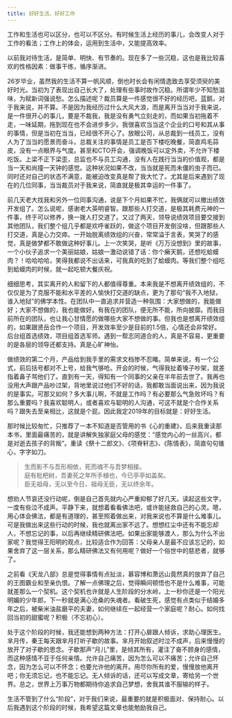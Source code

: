 ```yaml
---
title: 好好生活、好好工作
---
```

工作和生活也可以区分，也可以不区分。有时候生活上经历的事儿，会改变人对于工作的看法；工作上的体会，运用到生活中，又能提高效率。

以前我对待生活，是简单、明快、有节奏的。现在多了一些沉稳，这也是我比较喜欢的性格因素：做事干练，循序渐进。

26岁毕业，虽然我的生活不算一帆风顺，倒也时长会有闲情逸致去享受须臾的美好时光。当初为了表现出自己长大了，处理有些事时故作沉稳。所谓年少不知愁滋味，为赋新词强说愁。怎么描述呢？裁员算是一件感觉很不好的经历吧，蓝鹅，对于我来说，并不算。不是因为我经历过什么大风大浪，而是离开当当对于我来说，是一件很开心的事儿，要是不裁我，我是没有勇气立刻走的，而如果当初拖着不走，一味延期，拖到现在也不会进步多少。我很喜欢当当这个企业的口号和其从事的事情，但是当初在当当，已经很不开心了。放眼公司，从总裁到一线员工，没有人为了当当的愿景而奋斗。总裁关注的事情是员工是否下楼吃晚餐，简直鸡毛蒜皮，没有一点眼界与气度。甚至和CTO开会，强调晚饭可以定外卖，不允许下楼吃饭。上梁不正下梁歪，总监也不与员工沟通，没有人在践行当当的价值观，都是当一天和尚撞一天钟的感觉。这种状况如果不改，当当就是死而未僵的虫子而已。同时还对自己的状态不满意，能被迫改变真是帮了我大忙了。尤其是后来遇到了现在的几位同事，当当裁员对于我来说，简直就是极其幸运的一件事了。   

前几天老大找我和另外一位同事沟通，说是下个月如果不忙，我俩就可以撤出绩效开发组了。怎么说呢，感谢老大英明睿智。跟那些人打交道，是极其耗费元神的一件事，终于可以修养，换一拨人打交道了。又过了两天，领导说绩效项目要交接到其他团队，我们整个组几乎都是欢呼雀跃的，做这个项目开发倒没啥，但跟那些人打交道，真是心力交瘁。一开始脱离绩效组的兴奋，常常溢于言表，笑哭了的感觉，真是做梦都不敢做这种好事儿。上一次笑哭，是听《万万没想到》里的故事，一个小伙子追求一个美丽姑娘，姑娘一激动说错了话：你个癞天鹅，还想吃蛤蟆肉？！哈哈哈哈，笑得我都说不出话来，可我真的吃到了蛤蟆肉。等我们整个组吃到蛤蟆肉的时候，就一起吃顿大餐庆祝。

细细思考，其实离开的人和留下的人都值得尊重。本来我是不想离开绩效组的，不仅仅是为了克服不能和水平差的人愉快打交道的缺点，更为了那句“我不入地狱，谁入地狱”的佛学本性。在团队中一直追求并营造一种氛围：大家想做的，我能做好；大家不想做的，我也能做好。有我在的团队，便无所不能，所向披靡。而我目前所在的团队，也让我心甘情愿的做哪些大家不想做的事。但我也是想离开绩效组的，如果跟贤岳合作一个项目，开发效率至少是目前的1.5倍，心情还会非常好。后台组首选绩效，项目组首选军师。遇到一帮志同道合的人，真是不容易，更重要的是各层的领导还都支持。真是心旷神怡。

做绩效的第二个月，产品给到我手里的需求文档惨不忍睹。简单来说，有一个公式，前后括号都对不上号，给我气够呛。开会的时候，气得我扯着嗓子吵架，就差指着鼻子骂他们了。直到有一天，得知有一个同事的父亲在半年前去世了。我再也没用大声跟产品吵过架，背地里说过他们不好的话，我都敢当面说出来，因为我说的是事实。可那又如何？多大事儿啊，不就是工作吗？有必要那么气急败坏吗？有那么重要吗？我喜欢聪明人，或者喜欢与聪明的人沟通，可这不就是个合作关系吗？跟失去至亲相比，这就是个屁。因此我定2019年的目标就是：好好生活。

那时候比较匆忙，只推荐了一本不知道是否管用的书《心的重建》，后来我重读那本书，里面最痛苦的，就是讲解失独家庭父母的感觉：“感觉内心的一丝高兴，都是对逝去孩子的背叛”。重读《祭十二郎文》、《项脊轩志》、《陈情表》，简直句句锥心，字字如刀。
> 生而影不与吾形相依，死而魂不与吾梦相接。  
> 庭有枇杷树，吾妻死之年所手植也，今已亭亭如盖矣。  
> 臣无祖母，无以至今日，祖母无臣，无以终余年。  

想劝人节哀还没行动呢，倒是自己首先就内心严重抑郁了好几天。读起这些文字，一度有些泣不成声。平静下来，就想着看看佛法吧，或许能拯救自己的心灵。嗯，用心体会佛法，都是有道理的，甚至照着做出来，对我来说也不算是什么难事儿。可是我做出来这些行动的时候，我也就离出家不远了。想想红尘中还有不能忘却人，不想忘记的事，以后再继续精研佛法吧。如果出家能够渡人，那么为什么不出家呢？我觉得王阳明的观点，比较适合作为回答：父母亲人是最不应该忘记的，如果舍弃了这一层关系，那么精研佛法又有何用呢？做好一个俗世中的慈悲者，就够了。

之前看《天龙八部》总是觉得事情有点扯淡，慕容博和萧远山竟然真的放弃了自己的王图霸业和至亲仇恨。了解一点佛理之后，觉得瞬间顿悟也不是什么难事，可能就差那么一个契机。这个契机也许就是人生阶段的分水岭，上一秒你还是一个阳光明媚的少年郎，下一秒就是满心沧桑的失魂者。看破生死，感觉有点类似于结婚多年之后，被柴米油盐磨平的夫妻，如何继续在一起经营一个家庭呢？耐心。如何找回当初的甜蜜呢？积极（不忘初心）。

处于这个阶段的时候，我还能想到两种方法：打开心扉跟人倾诉，求助心理医生。芈月传，秦王每天跟芈月打听子歇的故事。芈月开始叙述时泣不成声，后来慢慢的放开了对子歇的思念。子歇那声“月儿”里，是倾其所有，灌注了奋不顾身的感情，而这种感情不亚于任何亲情。允许自己痛苦，因为怎么可以不痛苦；允许自己怀念，因为怎么可以不怀念；也要允许他的离开。用尽你所有的爱，慢慢放他离开吧；你无须忘记，也不能忘记。无人倾诉的话，还可以写成文章，寄给另一个世界。总之，世界上万事万物都期待你追求自己梦想，舍我其谁不服输的样子。

生活不管到了什么“阶段”，对于我们来说，最重要的就是积极面对、保持耐心。以后我遇到这个阶段的时候，我希望这篇文章也能勉励我自己。
